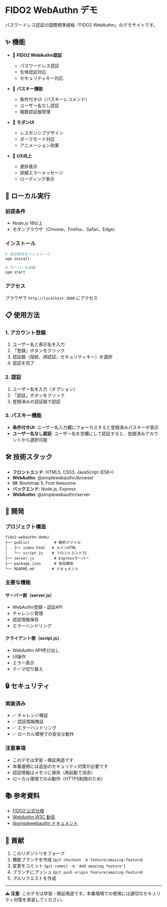 # FIDO2 WebAuthn デモ

パスワードレス認証の国際標準規格「FIDO2 WebAuthn」のデモサイトです。

## ✨ 機能

- 🔐 **FIDO2 WebAuthn認証**
  - パスワードレス認証
  - 生体認証対応
  - セキュリティキー対応

- 🔑 **パスキー機能**
  - 条件付きUI（パスキーレコメンド）
  - ユーザー名なし認証
  - 複数認証器管理

- 🎨 **モダンUI**
  - レスポンシブデザイン
  - ダークモード対応
  - アニメーション効果

- 📱 **UX向上**
  - 進捗表示
  - 詳細エラーメッセージ
  - ローディング表示

## 🚀 ローカル実行

### 前提条件
- Node.js 18以上
- モダンブラウザ（Chrome、Firefox、Safari、Edge）

### インストール
```bash
# 依存関係をインストール
npm install

# サーバーを起動
npm start
```

### アクセス
ブラウザで `http://localhost:3000` にアクセス

## 📋 使用方法

### 1. アカウント登録
1. ユーザー名と表示名を入力
2. 「登録」ボタンをクリック
3. 認証器（指紋、顔認証、セキュリティキー）を選択
4. 認証を完了

### 2. 認証
1. ユーザー名を入力（オプション）
2. 「認証」ボタンをクリック
3. 登録済みの認証器で認証

### 3. パスキー機能
- **条件付きUI**: ユーザー名入力欄にフォーカスすると登録済みパスキーが表示
- **ユーザー名なし認証**: ユーザー名を空欄にして認証すると、登録済みアカウントから選択可能

## 🛠️ 技術スタック

- **フロントエンド**: HTML5, CSS3, JavaScript (ES6+)
- **WebAuthn**: @simplewebauthn/browser
- **UI**: Bootstrap 5, Font Awesome
- **バックエンド**: Node.js, Express
- **WebAuthn**: @simplewebauthn/server

## 🔧 開発

### プロジェクト構造
```
fido2-webauthn-demo/
├── public/           # 静的ファイル
│   ├── index.html   # メインHTML
│   └── script.js    # フロントエンドJS
├── server.js         # Expressサーバー
├── package.json      # 依存関係
└── README.md        # ドキュメント
```

### 主要な機能

#### サーバー側（server.js）
- WebAuthn登録・認証API
- チャレンジ管理
- 認証情報保存
- エラーハンドリング

#### クライアント側（script.js）
- WebAuthn API呼び出し
- UI操作
- エラー表示
- テーマ切り替え

## 🔒 セキュリティ

### 実装済み
- ✅ チャレンジ検証
- ✅ 認証情報検証
- ✅ エラーハンドリング
- ✅ ローカル環境での安全な動作

### 注意事項
- このデモは学習・検証用途です
- 本番運用には追加のセキュリティ対策が必要です
- 認証情報はメモリに保存（再起動で消去）
- ローカル環境でのみ動作（HTTPS制限のため）

## 📚 参考資料

- [FIDO2 公式仕様](https://fidoalliance.org/specs/fido-v2.0-ps-20190130/fido-client-to-authenticator-protocol-v2.0-ps-20190130.html)
- [WebAuthn W3C 勧告](https://www.w3.org/TR/webauthn/)
- [@simplewebauthn ドキュメント](https://simplewebauthn.dev/)

## 🤝 貢献

1. このリポジトリをフォーク
2. 機能ブランチを作成 (`git checkout -b feature/amazing-feature`)
3. 変更をコミット (`git commit -m 'Add amazing feature'`)
4. ブランチにプッシュ (`git push origin feature/amazing-feature`)
5. プルリクエストを作成

---

**⚠️ 注意**: このデモは学習・検証用途です。本番環境での使用には適切なセキュリティ対策を実装してください。 